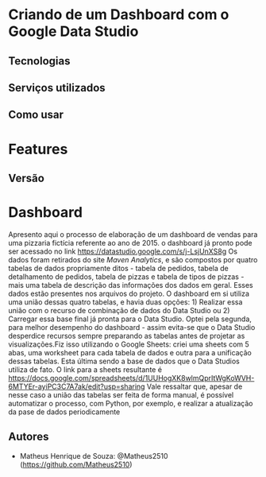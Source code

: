 # Criando de um Dashboard com o Google Data Studio

## Tecnologias


## Serviços utilizados



## Como usar



# Features



## Versão



# Dashboard

  Apresento aqui o processo de elaboração de um dashboard de vendas para uma pizzaria fictícia referente ao ano de 2015. o dashboard já pronto pode ser acessado no link https://datastudio.google.com/s/j-LsjUnXS8g Os dados foram retirados do site *Maven Analytics*, e são compostos por quatro tabelas de dados propriamente ditos - tabela de pedidos, tabela de detalhamento de pedidos, tabela de pizzas e tabela de tipos de pizzas - mais uma tabela de descrição das informações dos dados em geral. Esses dados estão presentes nos arquivos do projeto.
   O dashboard em si utiliza uma união dessas quatro tabelas, e havia duas opções: 1) Realizar essa união com o recurso de combinação de dados do Data Studio ou 2) Carregar essa base final já pronta para o Data Studio. Optei pela segunda, para melhor desempenho do dashboard - assim evita-se que o Data Studio desperdice recursos sempre preparando as tabelas antes de projetar as visualizações.Fiz isso utilizando o Google Sheets: criei uma sheets com 5 abas, uma worksheet para cada tabela de dados e outra para a unificação dessas tabelas. Esta última sendo a base de dados que o Data Studios utiliza de fato. O link para a sheets resultante é https://docs.google.com/spreadsheets/d/1UUHogXK8wlmQprItWgKoWVH-6MTYEr-ayiPC3C7A7ak/edit?usp=sharing
   Vale ressaltar que, apesar de nesse caso a união das tabelas ser feita de forma manual, é possível automatizar o processo, com Python, por exemplo, e realizar a atualização da pase de dados periodicamente


## Autores

* Matheus Henrique de Souza: @Matheus2510 (https://github.com/Matheus2510)
